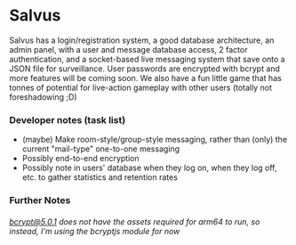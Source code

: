 # Salvus

Salvus has a login/registration system, a good database architecture, an admin panel, with a user and message database access, 2 factor authentication, and a socket-based live messaging system that save onto a JSON file for surveillance. User passwords are encrypted with bcrypt and more features will be coming soon. We also have a fun little game that has tonnes of potential for live-action gameplay with other users (totally not foreshadowing ;D)

### Developer notes (task list)

-   (maybe) Make room-style/group-style messaging, rather than (only) the current "mail-type" one-to-one messaging
-   Possibly end-to-end encryption
-   Possibly note in users' database when they log on, when they log off, etc. to gather statistics and retention rates

### Further Notes

###### bcrypt@5.0.1 does not have the assets required for arm64 to run, so instead, I'm using the bcryptjs module for now

